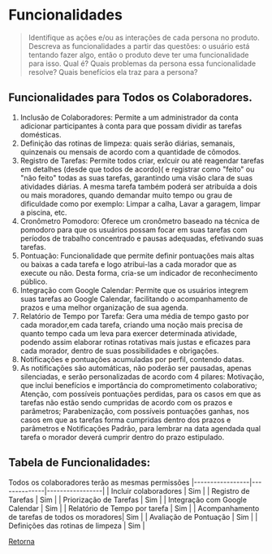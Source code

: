 # Funcionalidades

> Identifique as ações e/ou as interações de cada persona no produto. Descreva as 
> funcionalidades a partir das questões: o usuário está tentando fazer algo, então o 
> produto deve ter uma funcionalidade para isso. Qual é? Quais problemas da persona 
> essa funcionalidade resolve? Quais benefícios ela traz para a persona? 

## Funcionalidades para Todos os Colaboradores.

1. Inclusão de Colaboradores: Permite a um administrador da conta adicionar participantes à conta para que possam dividir as tarefas domésticas.
2. Definição das rotinas de limpeza: quais serão diárias, semanais, quinzenais ou mensais de acordo com a quantidade de cômodos.
3. Registro de Tarefas: Permite todos criar, exlcuir ou até reagendar tarefas em detalhes (desde que todos de acordo)( e registrar como "feito" ou "não feito" todas as suas tarefas, garantindo uma visão clara de suas atividades diárias. A mesma tarefa também poderá ser atribuída a dois ou mais moradores, quando demandar muito tempo ou grau de dificuldade como por exemplo: Limpar a calha, Lavar a garagem, limpar a piscina, etc.
4. Cronômetro Pomodoro: Oferece um cronômetro baseado na técnica de pomodoro para que os usuários possam focar em suas tarefas com períodos de trabalho concentrado e pausas adequadas, efetivando suas tarefas.
5. Pontuação: Funcionalidade que permite definir pontuações mais altas ou baixas a cada tarefa e logo atribui-las a cada morador que as execute ou não. Desta forma, cria-se um indicador de reconhecimento público.
6. Integração com Google Calendar: Permite que os usuários integrem suas tarefas ao Google Calendar, facilitando o acompanhamento de prazos e uma melhor organização de sua agenda.
7. Relatório de Tempo por Tarefa: Gera uma média de tempo gasto por cada morador,em cada tarefa, criando uma noção mais precisa de quanto tempo cada um leva para exercer determinada atividade, podendo assim elaborar rotinas rotativas mais justas e eficazes para cada morador, dentro de suas possibilidades e obrigações.
8. Notificações e pontuações acumuladas por perfil, contendo datas.
9. As notificações são automáticas, não poderão ser pausadas, apenas silenciadas, e serão personalizadas de acordo com 4 pilares: Motivação, que inclui benefícios e importância do comprometimento colaborativo; Atenção, com possíveis pontuações perdidas, para os casos em que as tarefas não estão sendo cumpridas de acordo com os prazos e parâmetros; Parabenização, com possíveis pontuações ganhas, nos casos em que as tarefas forma cumpridas dentro dos prazos e parâmetros e Notificações Padrão, para lembrar na data agendada qual tarefa o morador deverá cumprir dentro do prazo estipulado.



## Tabela de Funcionalidades:

Todos os colaboradores terão as mesmas permissões
|-----------------|--------------|-----------------|
| Incluir colaboradores | Sim |
| Registro de Tarefas | Sim | 
| Priorização de Tarefas | Sim | 
| Integração com Google Calendar | Sim | 
| Relatório de Tempo por tarefa | Sim |
| Acompanhamento de tarefas de todos os moradores| Sim |
| Avaliação de Pontuação | Sim |
| Definições das rotinas de limpeza | Sim |


[Retorna](../README.md)
